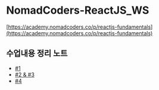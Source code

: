 # NomadCoders-ReactJS_WS

[https://academy.nomadcoders.co/p/reactjs-fundamentals](https://academy.nomadcoders.co/p/reactjs-fundamentals)

## 수업내용 정리 노트

- [#1](lecturenote/step1_install.md)
- [#2 & #3](lecturenote/step2n3.md)
- [#4](lecturenote/step4.md)